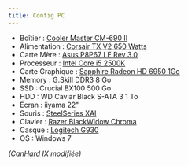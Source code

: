 ```yaml
---
title: Config PC
---
```

- Boîtier : [Cooler Master CM-690 II](http://www.coolermaster.com/case/mid-tower/cm-690-ii-ver-2/)
- Alimentation : [Corsair TX V2 650 Watts](http://www.materiel.net/alimentation-pour-pc/corsair-tx-v2-650w-64329.html)
- Carte Mère : [Asus P8P67 LE Rev 3.0](https://www.asus.com/Motherboards/P8P67_LE/)
- Processeur : [Intel Core i5 2500K](http://ark.intel.com/products/52209/Intel-Core-i5-2500-Processor-6M-Cache-up-to-3_70-GHz)
- Carte Graphique : [Sapphire Radeon HD 6950 1Go](http://www.tomshardware.com/reviews/radeon-hd-6950-1gb-benchmark,3041-5.html)
- Memory : G.Skill DDR3 8 Go
- SSD : Crucial BX100 500 Go
- HDD : WD Caviar Black S-ATA 3 1 To
- Écran : iiyama 22"
- Souris : [SteelSeries XAI](http://www.lesnumeriques.com/souris/steelseries-xai-p7147/test.html)
- Clavier : [Razer BlackWidow Chroma](http://www.razerzone.com/gaming-keyboards-keypads/razer-blackwidow-chroma)
- Casque : [Logitech G930](http://gaming.logitech.com/en-us/product/g930-7-1-wireless-gaming-headset)
- OS : Windows 7

_([CanHard IX](http://www.materiel.net/ordinateur/materiel-net-canhard-ix-70538.html) modifiée)_
